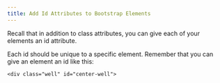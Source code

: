 ```yaml
---
title: Add Id Attributes to Bootstrap Elements
---
```

Recall that in addition to class attributes, you can give each of your elements an id attribute.

Each id should be unique to a specific element. Remember that you can give an element an id like this:

    <div class="well" id="center-well">